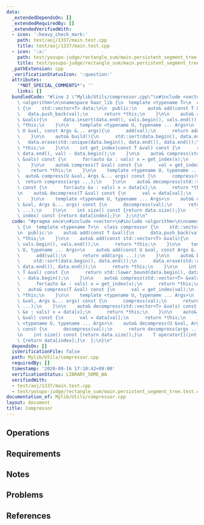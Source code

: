 ```yaml
---
data:
  _extendedDependsOn: []
  _extendedRequiredBy: []
  _extendedVerifiedWith:
  - icon: ':heavy_check_mark:'
    path: test/aoj/1337/main.test.cpp
    title: test/aoj/1337/main.test.cpp
  - icon: ':x:'
    path: test/yosupo-judge/rectangle_sum/main.persistent_segment_tree.test.cpp
    title: test/yosupo-judge/rectangle_sum/main.persistent_segment_tree.test.cpp
  _pathExtension: cpp
  _verificationStatusIcon: ':question:'
  attributes:
    '*NOT_SPECIAL_COMMENTS*': ''
    links: []
  bundledCode: "#line 2 \"Mylib/Utils/compressor.cpp\"\n#include <vector>\n#include\
    \ <algorithm>\n\nnamespace haar_lib {\n  template <typename T>\n  class compressor\
    \ {\n    std::vector<T> data;\n\n  public:\n    auto& add(const T &val){\n   \
    \   data.push_back(val);\n      return *this;\n    }\n\n    auto& add(const std::vector<T>\
    \ &vals){\n      data.insert(data.end(), vals.begin(), vals.end());\n      return\
    \ *this;\n    }\n\n    template <typename U, typename ... Args>\n    auto& add(const\
    \ U &val, const Args &... args){\n      add(val);\n      return add(args ...);\n\
    \    }\n\n    auto& build(){\n      std::sort(data.begin(), data.end());\n   \
    \   data.erase(std::unique(data.begin(), data.end()), data.end());\n      return\
    \ *this;\n    }\n\n    int get_index(const T &val) const {\n      return std::lower_bound(data.begin(),\
    \ data.end(), val) - data.begin();\n    }\n\n    auto& compress(std::vector<T>\
    \ &vals) const {\n      for(auto &x : vals) x = get_index(x);\n      return *this;\n\
    \    }\n\n    auto& compress(T &val) const {\n      val = get_index(val);\n  \
    \    return *this;\n    }\n\n    template <typename U, typename ... Args>\n  \
    \  auto& compress(U &val, Args &... args) const {\n      compress(val);\n    \
    \  return compress(args ...);\n    }\n\n    auto& decompress(std::vector<T> &vals)\
    \ const {\n      for(auto &x : vals) x = data[x];\n      return *this;\n    }\n\
    \n    auto& decompress(T &val) const {\n      val = data[val];\n      return *this;\n\
    \    }\n\n    template <typename U, typename ... Args>\n    auto& decompress(U\
    \ &val, Args &... args) const {\n      decompress(val);\n      return decompress(args\
    \ ...);\n    }\n\n    int size() const {return data.size();}\n    T operator[](int\
    \ index) const {return data[index];}\n  };\n}\n"
  code: "#pragma once\n#include <vector>\n#include <algorithm>\n\nnamespace haar_lib\
    \ {\n  template <typename T>\n  class compressor {\n    std::vector<T> data;\n\
    \n  public:\n    auto& add(const T &val){\n      data.push_back(val);\n      return\
    \ *this;\n    }\n\n    auto& add(const std::vector<T> &vals){\n      data.insert(data.end(),\
    \ vals.begin(), vals.end());\n      return *this;\n    }\n\n    template <typename\
    \ U, typename ... Args>\n    auto& add(const U &val, const Args &... args){\n\
    \      add(val);\n      return add(args ...);\n    }\n\n    auto& build(){\n \
    \     std::sort(data.begin(), data.end());\n      data.erase(std::unique(data.begin(),\
    \ data.end()), data.end());\n      return *this;\n    }\n\n    int get_index(const\
    \ T &val) const {\n      return std::lower_bound(data.begin(), data.end(), val)\
    \ - data.begin();\n    }\n\n    auto& compress(std::vector<T> &vals) const {\n\
    \      for(auto &x : vals) x = get_index(x);\n      return *this;\n    }\n\n \
    \   auto& compress(T &val) const {\n      val = get_index(val);\n      return\
    \ *this;\n    }\n\n    template <typename U, typename ... Args>\n    auto& compress(U\
    \ &val, Args &... args) const {\n      compress(val);\n      return compress(args\
    \ ...);\n    }\n\n    auto& decompress(std::vector<T> &vals) const {\n      for(auto\
    \ &x : vals) x = data[x];\n      return *this;\n    }\n\n    auto& decompress(T\
    \ &val) const {\n      val = data[val];\n      return *this;\n    }\n\n    template\
    \ <typename U, typename ... Args>\n    auto& decompress(U &val, Args &... args)\
    \ const {\n      decompress(val);\n      return decompress(args ...);\n    }\n\
    \n    int size() const {return data.size();}\n    T operator[](int index) const\
    \ {return data[index];}\n  };\n}\n"
  dependsOn: []
  isVerificationFile: false
  path: Mylib/Utils/compressor.cpp
  requiredBy: []
  timestamp: '2020-09-16 17:10:42+09:00'
  verificationStatus: LIBRARY_SOME_WA
  verifiedWith:
  - test/aoj/1337/main.test.cpp
  - test/yosupo-judge/rectangle_sum/main.persistent_segment_tree.test.cpp
documentation_of: Mylib/Utils/compressor.cpp
layout: document
title: Compressor
---
```


## Operations

## Requirements

## Notes

## Problems

## References
